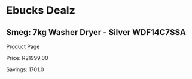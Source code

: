 
# Ebucks Dealz
## Smeg: 7kg Washer Dryer - Silver WDF14C7SSA
[Product Page](https://www.ebucks.com/web/shop/productSelected.do?prodId=1183620027&catId=704981826)

Price: R21999.00

Savings: 1701.0


	
